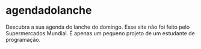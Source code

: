 # agendadolanche
Descubra a sua agenda do lanche do domingo. 
Esse site não foi feito pelo Supermercados Mundial. É apenas um pequeno projeto de um estudante de programação.
